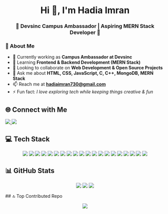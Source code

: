 <h1 align="center">Hi 👋, I'm Hadia Imran</h1>
<h3 align="center">🌟 Devsinc Campus Ambassador | Aspiring MERN Stack Developer 🌟</h3>


### 💫 About Me
- 🔭 Currently working as **Campus Ambassador at Devsinc**  
- 🌱 Learning **Frontend & Backend Development (MERN Stack)**  
- 👯 Looking to collaborate on **Web Development & Open Source Projects**  
- 💬 Ask me about **HTML, CSS, JavaScript, C, C++, MongoDB, MERN Stack**  
- 📫 Reach me at **hadiaimran730@gmail.com**  
- ⚡ Fun fact: *I love exploring tech while keeping things creative & fun*  


## 🌐 Connect with Me
<p align="left">
  <a href="https://www.linkedin.com/in/hadia-imran-844438285" target="_blank">
    <img src="https://img.shields.io/badge/LinkedIn-%230077B5.svg?logo=linkedin&logoColor=white" />
  </a>
  <a href="mailto:hadiaimran730@gmail.com" target="_blank">
    <img src="https://img.shields.io/badge/Gmail-D14836.svg?logo=gmail&logoColor=white" />
  </a>
</p>



## 💻 Tech Stack
<p align="center">
  <img src="https://img.shields.io/badge/C-%2300599C.svg?style=for-the-badge&logo=c&logoColor=white" />
  <img src="https://img.shields.io/badge/C++-%2300599C.svg?style=for-the-badge&logo=cplusplus&logoColor=white" />
  <img src="https://img.shields.io/badge/HTML5-%23E34F26.svg?style=for-the-badge&logo=html5&logoColor=white" />
  <img src="https://img.shields.io/badge/CSS3-%231572B6.svg?style=for-the-badge&logo=css3&logoColor=white" />
  <img src="https://img.shields.io/badge/JavaScript-%23323330.svg?style=for-the-badge&logo=javascript&logoColor=%23F7DF1E" />
  <img src="https://img.shields.io/badge/React-%2320232a.svg?style=for-the-badge&logo=react&logoColor=%2361DAFB" />
  <img src="https://img.shields.io/badge/Node.js-6DA55F?style=for-the-badge&logo=node.js&logoColor=white" />
  <img src="https://img.shields.io/badge/Express.js-%23404d59.svg?style=for-the-badge&logo=express&logoColor=%2361DAFB" />
  <img src="https://img.shields.io/badge/MongoDB-%234ea94b.svg?style=for-the-badge&logo=mongodb&logoColor=white" />
  <img src="https://img.shields.io/badge/PHP-%23777BB4.svg?style=for-the-badge&logo=php&logoColor=white" />
  <img src="https://img.shields.io/badge/WordPress-%23117AC9.svg?style=for-the-badge&logo=wordpress&logoColor=white" />
  <img src="https://img.shields.io/badge/MySQL-%2300f.svg?style=for-the-badge&logo=mysql&logoColor=white" />
  <img src="https://img.shields.io/badge/Oracle-%23F00000.svg?style=for-the-badge&logo=oracle&logoColor=white" />
  <img src="https://img.shields.io/badge/Microsoft_SQL_Server-CC2927?style=for-the-badge&logo=microsoft-sql-server&logoColor=white" />
  <img src="https://img.shields.io/badge/Apache-%23D42029.svg?style=for-the-badge&logo=apache&logoColor=white" />
  <img src="https://img.shields.io/badge/Netlify-%23000000.svg?style=for-the-badge&logo=netlify&logoColor=#00C7B7" />
  <img src="https://img.shields.io/badge/Vercel-%23000000.svg?style=for-the-badge&logo=vercel&logoColor=white" />
  <img src="https://img.shields.io/badge/Canva-%2300C4CC.svg?style=for-the-badge&logo=Canva&logoColor=white" />
  <img src="https://img.shields.io/badge/Git-%23F05033.svg?style=for-the-badge&logo=git&logoColor=white" />
  <img src="https://img.shields.io/badge/GitHub-%23121011.svg?style=for-the-badge&logo=github&logoColor=white" />
</p>


## 📊 GitHub Stats
<p align="center">
  <img src="https://github-readme-stats.vercel.app/api?username=hadiaimran1090&theme=radical&hide_border=false&include_all_commits=false&count_private=false" />
  <img src="https://github-readme-streak-stats.herokuapp.com/?user=hadiaimran1090&theme=radical&hide_border=false" />
  <img src="https://github-readme-stats.vercel.app/api/top-langs/?username=hadiaimran1090&theme=radical&hide_border=false&include_all_commits=false&count_private=false&layout=compact" />
</p>
## 🔝 Top Contributed Repo</h3>
<p align="center">
  <img src="https://github-contributor-stats.vercel.app/api?username=hadiaimran1090&limit=5&theme=dark&combine_all_yearly_contributions=true" />
</p>

